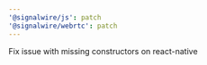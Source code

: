 ```yaml
---
'@signalwire/js': patch
'@signalwire/webrtc': patch
---
```


Fix issue with missing constructors on react-native
